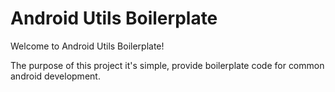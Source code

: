 Android Utils Boilerplate
==================

Welcome to Android Utils Boilerplate!

The purpose of this project it's simple, provide boilerplate code for common android development.